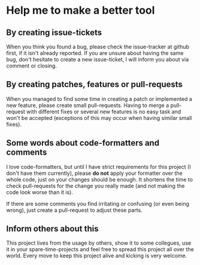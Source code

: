 # Help me to make a better tool

## By creating issue-tickets

When you think you found a bug, please check the issue-tracker at github first, if it isn't already reported. If you are unsure about having the same bug, don't hesitate to create a new issue-ticket, I will inform you about via comment or closing.


## By creating patches, features or pull-requests

When you managed to find some time in creating a patch or implemented a new feature, please create small pull-requests. Having to merge a pull-request with different fixes or several new features is no easy task and won't be accepted (exceptions of this may occur when having similar small fixes).


## Some words about code-formatters and comments

I love code-formatters, but until I have strict requirements for this project (I don't have them currently), please **do not** apply your formatter over the whole code, just on your changes should be enough. It shortens the time to check pull-requests for the change you really made (and not making the code look worse than it is).

If there are some comments you find irritating or confusing (or even being wrong), just create a pull-request to adjust these parts.


## Inform others about this

This project lives from the usage by others, show it to some collegues, use it in your spare-time-projects and feel free to spread this project all over the world. Every move to keep this project alive and kicking is very welcome.
